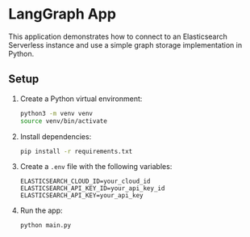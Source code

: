 # LangGraph App

This application demonstrates how to connect to an Elasticsearch Serverless instance and use a simple graph storage implementation in Python.

## Setup
1. Create a Python virtual environment:
   ```bash
   python3 -m venv venv
   source venv/bin/activate
   ```
2. Install dependencies:
   ```bash
   pip install -r requirements.txt
   ```
3. Create a `.env` file with the following variables:
   ```env
   ELASTICSEARCH_CLOUD_ID=your_cloud_id
   ELASTICSEARCH_API_KEY_ID=your_api_key_id
   ELASTICSEARCH_API_KEY=your_api_key
   ```
4. Run the app:
   ```bash
   python main.py
   ```